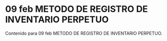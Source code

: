 # 09 feb  METODO DE REGISTRO DE INVENTARIO PERPETUO

Contenido para 09 feb  METODO DE REGISTRO DE INVENTARIO PERPETUO.
